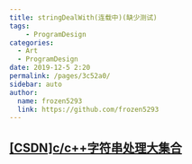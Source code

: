 ```yaml
---
title: stringDealWith(连载中)(缺少测试)
tags: 
    - ProgramDesign
categories: 
  - Art
  - ProgramDesign
date: 2019-12-5 2:20
permalink: /pages/3c52a0/
sidebar: auto
author: 
  name: frozen5293
  link: https://github.com/frozen5293
---
```

## __[[CSDN]c/c++字符串处理大集合](https://blog.csdn.net/wallwind/article/details/6827863)__

```

```
